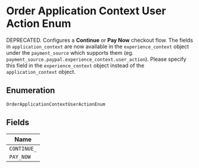 
# Order Application Context User Action Enum

DEPRECATED. Configures a <strong>Continue</strong> or <strong>Pay Now</strong> checkout flow.  The fields in `application_context` are now available in the `experience_context` object under the `payment_source` which supports them (eg. `payment_source.paypal.experience_context.user_action`). Please specify this field in the `experience_context` object instead of the `application_context` object.

## Enumeration

`OrderApplicationContextUserActionEnum`

## Fields

| Name |
|  --- |
| `CONTINUE_` |
| `PAY_NOW` |

